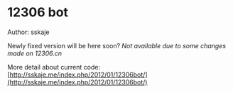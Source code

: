 12306 bot
=====

Author: sskaje

Newly fixed version will be here soon? *Not available due to some changes made on 12306.cn*

More detail about current code: [http://sskaje.me/index.php/2012/01/12306bot/](http://sskaje.me/index.php/2012/01/12306bot/)

